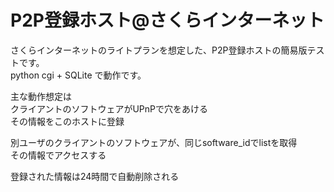 # P2P登録ホスト@さくらインターネット
さくらインターネットのライトプランを想定した、P2P登録ホストの簡易版テストです。  
python cgi + SQLite で動作です。  
  
主な動作想定は  
クライアントのソフトウェアがUPnPで穴をあける  
その情報をこのホストに登録  

別ユーザのクライアントのソフトウェアが、同じsoftware_idでlistを取得  
その情報でアクセスする  

登録された情報は24時間で自動削除される  
